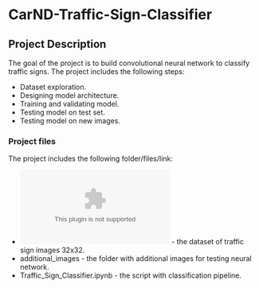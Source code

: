 # CarND-Traffic-Sign-Classifier
## Project Description

The goal of the project is to build convolutional neural network to classify traffic signs. The project includes the following steps:
- Dataset exploration.
- Designing model architecture.
- Training and validating model.
- Testing model on test set.
- Testing model on new images.

### Project files
The project includes the following folder/files/link:
- ![Dataset](https://d17h27t6h515a5.cloudfront.net/topher/2017/February/5898cd6f_traffic-signs-data/traffic-signs-data.zip) - the dataset of traffic sign images 32x32.
- additional_images - the folder with additional images for testing neural network.
- Traffic_Sign_Classifier.ipynb - the script with classification pipeline.
